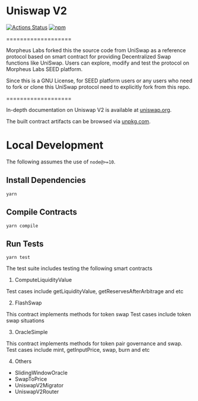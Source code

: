 # Uniswap V2

[![Actions Status](https://github.com/Uniswap/uniswap-v2-periphery/workflows/CI/badge.svg)](https://github.com/Uniswap/uniswap-v2-periphery/actions)
[![npm](https://img.shields.io/npm/v/@uniswap/v2-periphery?style=flat-square)](https://npmjs.com/package/@uniswap/v2-periphery)

===================

Morpheus Labs forked this the source code from UniSwap as a reference protocol based on smart contract for providing Decentralized Swap functions like UniSwap. Users can explore, modify and test the protocol on Morpheus Labs SEED platform.

Since this is a GNU License, for SEED platform users or any users who need to fork or clone this UniSwap protocol need to explicitly fork from this repo.

===================

In-depth documentation on Uniswap V2 is available at [uniswap.org](https://uniswap.org/docs).

The built contract artifacts can be browsed via [unpkg.com](https://unpkg.com/browse/@uniswap/v2-periphery@latest/).

# Local Development

The following assumes the use of `node@>=10`.

## Install Dependencies

`yarn`

## Compile Contracts

`yarn compile`

## Run Tests

`yarn test`

The test suite includes testing the following smart contracts

1. ComputeLiquidityValue

Test cases include getLiquidityValue, getReservesAfterArbitrage and etc

2. FlashSwap

This contract implements methods for token swap
Test cases include token swap situations

3. OracleSimple

This contract implements methods for token pair governance and swap.
Test cases include mint, getInputPrice, swap, burn and etc

4. Others

  - SlidingWindowOracle
  - SwapToPrice
  - UniswapV2Migrator
  - UniswapV2Router